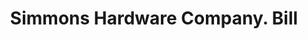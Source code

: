 ---
doi: 10.7916/D80G4X5S
date_other: '1894'
date_other_textual: '1894'
form: printed ephemera
genre:
- Invoices
name:
- Simmons Hardware Company
object_in_context_url: https://biggert.cul.columbia.edu/items/view/ave_biggert_00727
subject_hierarchical_geographic:
- St. Louis, Missouri, United States
subject_name:
- Simmons Hardware Company
title: Simmons Hardware Company. Bill
sort_title: Simmons Hardware Company. Bill
call_number: ave_biggert_00727
coordinates:
- 38.62722222222222,-90.19777777777779
pid: ave_biggert_00727
identifiers: ave_biggert_00727
permalink: /biggert/ave_biggert_00727/
layout: iiif-image-page
---